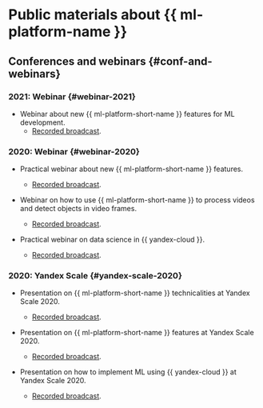 # Public materials about {{ ml-platform-name }}

## Conferences and webinars {#conf-and-webinars}

### 2021: Webinar {#webinar-2021}

- Webinar about new {{ ml-platform-short-name }} features for ML development.
   - [Recorded broadcast](https://youtu.be/udZcoKwb6aM).

### 2020: Webinar {#webinar-2020}

- Practical webinar about new {{ ml-platform-short-name }} features.
   - [Recorded broadcast](https://youtu.be/70lIkTJjAZU).

- Webinar on how to use {{ ml-platform-short-name }} to process videos and detect objects in video frames.
   - [Recorded broadcast](https://youtu.be/55qc9YHbVwE).

- Practical webinar on data science in {{ yandex-cloud }}. 
   - [Recorded broadcast](https://youtu.be/5o5OJOwDfaU).

### 2020: Yandex Scale {#yandex-scale-2020}

- Presentation on {{ ml-platform-short-name }} technicalities at Yandex Scale 2020.
   - [Recorded broadcast](https://youtu.be/5y2-x9GcITs).

- Presentation on {{ ml-platform-short-name }} features at Yandex Scale 2020.
   - [Recorded broadcast](https://youtu.be/MtXpZ4RZAjk).

- Presentation on how to implement ML using {{ yandex-cloud }} at Yandex Scale 2020.
   - [Recorded broadcast](https://youtu.be/MxuABVNZV38).